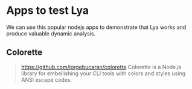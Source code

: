 # Apps to test Lya

We can use this popular nodejs apps to demonstrate that Lya works and produce valuable dynamic analysis.

## Colorette

> https://github.com/jorgebucaran/colorette
Colorette is a Node.js library for embellishing your CLI tools with colors and styles using ANSI escape codes.
